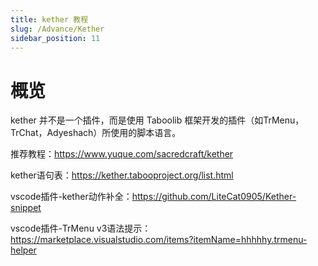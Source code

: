 ```yaml
---
title: kether 教程
slug: /Advance/Kether
sidebar_position: 11
---
```


# 概览

kether 并不是一个插件，而是使用 Taboolib 框架开发的插件（如TrMenu，TrChat，Adyeshach）所使用的脚本语言。

推荐教程：https://www.yuque.com/sacredcraft/kether

kether语句表：https://kether.tabooproject.org/list.html

vscode插件-kether动作补全：https://github.com/LiteCat0905/Kether-snippet

vscode插件-TrMenu v3语法提示：https://marketplace.visualstudio.com/items?itemName=hhhhhy.trmenu-helper
